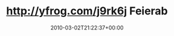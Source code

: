 ---
retweeted: false
source: <a href="http://twitter.com" rel="nofollow">Twitter Web Client</a>
entities:
  hashtags: []
  symbols: []
  user_mentions:
  - name: The Devil Wears Prada
    screen_name: TDWPband
    indices:
    - '49'
    - '58'
    id_str: '34450688'
    id: '34450688'
  urls: []
display_text_range:
- '0'
- '110'
favorite_count: '0'
id_str: '9891878060'
truncated: false
retweet_count: '0'
id: '9891878060'
created_at: Tue Mar 02 21:22:37 +0000 2010
favorited: false
full_text: http://yfrog.com/j9rk6j Feierabendsoundtrack von [@tdwpband](https://twitter.com/tdwpband)
  auf [@sunrise2k4](https://twitter.com/sunrise2k4)'s Donnerkugel. Yummi für die Ohren.
lang: de
tags:
- pesos:twitter
date: '2010-03-02T21:22:37+00:00'
src: https://twitter.com/bascht/status/9891878060
original_url: https://twitter.com/bascht/status/9891878060
type: twitter_tweet
text: http://yfrog.com/j9rk6j Feierabendsoundtrack von [@tdwpband](https://twitter.com/tdwpband)
  auf [@sunrise2k4](https://twitter.com/sunrise2k4)'s Donnerkugel. Yummi für die Ohren.
title: http://yfrog.com/j9rk6j Feierab

---